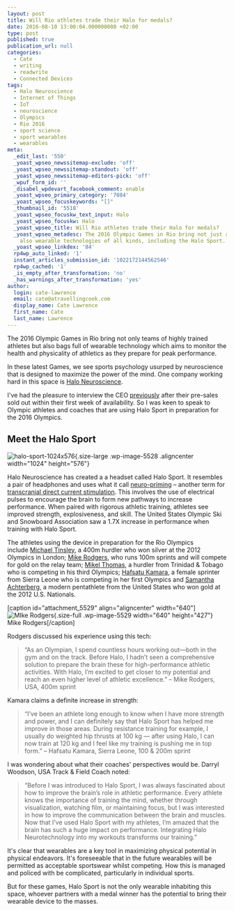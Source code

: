 ```yaml
---
layout: post
title: Will Rio athletes trade their Halo for medals?
date: 2016-08-10 13:00:04.000000000 +02:00
type: post
published: true
publication_url: null
categories:
  - Cate
  - writing
  - readwrite
  - Connected Devices
tags:
  - Halo Neuroscience
  - Internet of Things
  - IoT
  - neuroscience
  - Olympics
  - Rio 2016
  - sport science
  - sport wearables
  - wearables
meta:
  _edit_last: '550'
  _yoast_wpseo_newssitemap-exclude: 'off'
  _yoast_wpseo_newssitemap-standout: 'off'
  _yoast_wpseo_newssitemap-editors-pick: 'off'
  _wpuf_form_id: ''
  _disabel_wpdevart_facebook_comment: enable
  _yoast_wpseo_primary_category: '7084'
  _yoast_wpseo_focuskeywords: "[]"
  _thumbnail_id: '5518'
  _yoast_wpseo_focuskw_text_input: Halo
  _yoast_wpseo_focuskw: Halo
  _yoast_wpseo_title: Will Rio athletes trade their Halo for medals?
  _yoast_wpseo_metadesc: The 2016 Olympic Games in Rio bring not just athletes but
    also wearable technologies of all kinds, including the Halo Sport.
  _yoast_wpseo_linkdex: '84'
  rp4wp_auto_linked: '1'
  instant_articles_submission_id: '1022172144562546'
  rp4wp_cached: '1'
  _is_empty_after_transformation: 'no'
  _has_warnings_after_transformation: 'yes'
author:
  login: cate-lawrence
  email: cate@atravellingcook.com
  display_name: Cate Lawrence
  first_name: Cate
  last_name: Lawrence
---
```

The 2016 Olympic Games in Rio bring not only teams of highly trained
athletes but also bags full of wearable technology which aims to monitor
the health and physicality of athletics as they prepare for peak
performance.

In these latest Games, we see sports psychology usurped by neuroscience
that is designed to maximize the power of the mind. One company working
hard in this space is [Halo Neuroscience](https://www.haloneuro.com/).

I've had the pleasure to interview the CEO
[previously](https://readwrite.com/2016/04/27/halo-neuro-change-brain-efficiency-vw1/) after
their pre-sales sold out within their first week of availability. So I
was keen to speak to Olympic athletes and coaches that are using Halo
Sport in preparation for the 2016 Olympics.

Meet the Halo Sport
-------------------

![halo-sport-1024x576](rw-import/halo-sport-1024x576-1024x576.jpg){.size-large
.wp-image-5528 .aligncenter width="1024" height="576"}

Halo Neuroscience has created a a headset called Halo Sport. It
resembles a pair of headphones and uses what it
call [neuro-priming](https://www.haloneuro.com/) – another term for
[transcranial direct current
stimulation](https://en.wikipedia.org/wiki/Transcranial_direct-current_stimulation).
This involves the use of electrical pulses to encourage the brain to
form new pathways to increase performance. When paired with rigorous
athletic training, athletes see improved strength, explosiveness, and
skill. The United States Olympic Ski and Snowboard Association saw a
1.7X increase in performance when training with Halo Sport.

The athletes using the device in preparation for the Rio Olympics
include [Michael
Tinsley](https://www.teamusa.org/usa-track-and-field/athletes/Michael-Tinsley),
a 400m hurdler who won silver at the 2012 Olympics in London; [Mike
Rodgers](https://www.teamusa.org/usa-track-and-field/athletes/Mike-Rodgers),
who runs 100m sprints and will compete for gold on the relay
team; [Mikel
Thomas](https://www.iaaf.org/athletes/trinidad-and-tobago/mikel-thomas-237307),
a hurdler from Trinidad & Tobago who is competing in his third Olympics;
[Hafsatu
Kamara](https://www.iaaf.org/athletes/sierra-leone/hafsatu-kamara-281637),
a female sprinter from Sierra Leone who is competing in her first
Olympics and [Samantha
Achterberg](https://www.teamusa.org/usa-modern-pentathlon/athletes/Samantha-Achterberg),
a modern pentathlete from the United States who won gold at the 2012
U.S. Nationals.

\[caption id="attachment\_5529" align="aligncenter" width="640"\]![MIke
Rodgers](rw-import/28522139940_e90eb2af26_z.jpg){.size-full
.wp-image-5529 width="640" height="427"} Mike Rodgers\[/caption\]

Rodgers discussed his experience using this tech:

> “As an Olympian, I spend countless hours working out—both in the gym
> and on the track. Before Halo, I hadn’t seen a comprehensive solution
> to prepare the brain these for high-performance athletic activities.
> With Halo, I’m excited to get closer to my potential and reach an even
> higher level of athletic excellence.” – Mike Rodgers, USA, 400m sprint

Kamara claims a definite increase in strength:

> “I’ve been an athlete long enough to know when I have more strength
> and power, and I can definitely say that Halo Sport has helped me
> improve in those areas. During resistance training for example, I
> usually do weighted hip thrusts at 100 kg — after using Halo, I can
> now train at 120 kg and I feel like my training is pushing me in top
> form.” – Hafsatu Kamara, Sierra Leone, 100 & 200m sprint

I was wondering about what their coaches' perspectives would be. Darryl
Woodson, USA Track & Field Coach noted:

> “Before I was introduced to Halo Sport, I was always fascinated about
> how to improve the brain’s role in athletic performance. Every athlete
> knows the importance of training the mind, whether through
> visualization, watching film, or maintaining focus, but I was
> interested in how to improve the communication between the brain and
> muscles. Now that I’ve used Halo Sport with my athletes, I’m amazed
> that the brain has such a huge impact on performance. Integrating Halo
> Neurotechnology into my workouts transforms our training.”

It's clear that wearables are a key tool in maximizing physical
potential in physical endeavors. It's foreseeable that in the future
wearables will be permitted as acceptable sportswear whilst competing.
How this is managed and policed with be complicated, particularly in
individual sports.

But for these games, Halo Sport is not the only wearable inhabiting this
space, whoever partners with a medal winner has the potential to bring
their wearable device to the masses.
